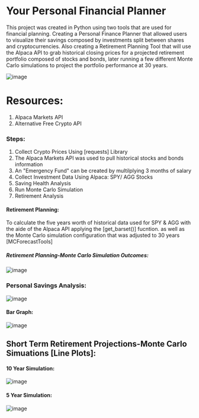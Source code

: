 # Your Personal Financial Planner
This project was created in Python using two tools that are used for financial planning. Creating a Personal Finance Planner that allowed users to visualize their savings composed by investments split between shares and cryptocurrencies. 
Also creating a Retirement Planning Tool that will use the Alpaca API to grab historical closing prices for a projected retirement portfolio composed of stocks and bonds, later running a few different Monte Carlo simulations to project the portfolio performance at 30 years. 

![image](https://user-images.githubusercontent.com/80294571/130264699-5f7795f0-9dc8-4b0a-a411-6f57328a4862.png)

# Resources:
1. Alpaca Markets API
2. Alternative Free Crypto API

### Steps:
1. Collect Crypto Prices Using [requests] Library
2. The Alpaca Markets API was used to pull historical stocks and bonds information
3. An "Emergency Fund" can be created by multilplying 3 months of salary
4. Collect Investment Data Using Alpaca: SPY/ AGG Stocks
5. Saving Health Analysis
6. Run Monte Carlo Simulation
7. Retirement Analysis

#### Retirement Planning:
To calculate the five years worth of historical data used for SPY & AGG with the aide of the Alpaca API applying the [get_barset()] fucntion. as well as the Monte Carlo simulation configuration that was adjusted to 30 years [MCForecastTools]

##### Retirement Planning-Monte Carlo Simulation Outcomes:
![image](https://user-images.githubusercontent.com/80294571/130265959-4ad8b38c-7fac-4275-a47c-bd3f8857fcf2.png)


### Personal Savings Analysis:
![image](https://user-images.githubusercontent.com/80294571/130266195-b24a721a-f769-47b0-aa44-ae3f0e5ef82a.png)

#### Bar Graph:
![image](https://user-images.githubusercontent.com/80294571/130266354-6e5b85a8-8554-471a-ac6e-7a1f9c4d725b.png)

## Short Term Retirement Projections-Monte Carlo Simuations [Line Plots]:
#### 10 Year Simulation: 
![image](https://user-images.githubusercontent.com/80294571/130267586-1a45fc8d-bb40-4d15-b0fd-0d3248237e99.png)



#### 5 Year Simulation:
![image](https://user-images.githubusercontent.com/80294571/130267153-1e56bb6f-b33d-4d39-b0da-9c8250f0acdd.png)



